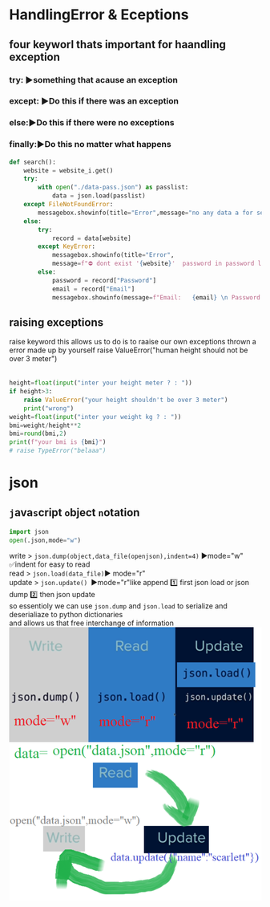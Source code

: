 # HandlingError & Eceptions

## four keyworl thats important for haandling exception
### try:  ▶something that acause an exception
### except: ▶Do this if there was an exception
### else:▶Do this if there were no exceptions
### finally:▶Do this no matter what happens

```python
def search():
    website = website_i.get()
    try:
        with open("./data-pass.json") as passlist:
            data = json.load(passlist)
    except FileNotFoundError:
        messagebox.showinfo(title="Error",message="no any data a for search")
    else:
        try:
            record = data[website]
        except KeyError:
            messagebox.showinfo(title="Error",
            message=f"⛔ dont exist '{website}'  password in password list")
        else:
            password = record["Password"]
            email = record["Email"]
            messagebox.showinfo(message=f"Email:   {email} \n Password :  {password} \n ")
```

## raising exceptions
raise keyword  this allows us to do is to raaise our own exceptions
thrown a  error   made up  by yourself
raise ValueError("human height should not be over 3 meter")

```python

height=float(input("inter your height meter ? : "))
if height>3:
    raise ValueError("your height shouldn't be over 3 meter")
    print("wrong")
weight=float(input("inter your weight kg ? : "))
bmi=weight/height**2
bmi=round(bmi,2)
print(f"your bmi is {bmi}")
# raise TypeError("belaaa")
```

# json
## `j`ava`s`cript `o`bject `n`otation


```python
import json
open(.json,mode="w")
```
write > `json.dump(object,data_file(openjson),indent=4)` ▶mode="w" ✅indent for easy to read \
read > `json.load(data_file)`▶ mode="r"\
update > `json.update() `▶mode="r"like append  1️⃣  first json load or json dump 2️⃣  then json update\
so essentioly we can use `json.dump` and `json.load` to serialize and deserialiaze to python dictionaries\
and allows us that free interchange of information\
![try](https://github.com/wer340/python-angelayu/blob/main/day-30/image/json.png?raw=true)
